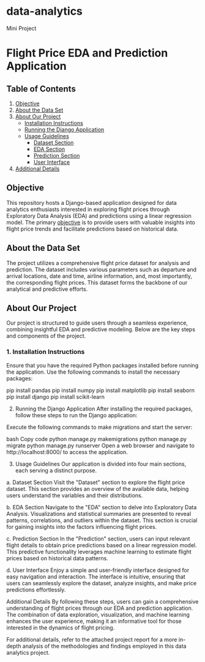 # data-analytics
Mini Project
# Flight Price EDA and Prediction Application

## Table of Contents
1. [Objective](#objective)
2. [About the Data Set](#about-the-data-set)
3. [About Our Project](#about-our-project)
    - [Installation Instructions](#installation-instructions)
    - [Running the Django Application](#running-the-django-application)
    - [Usage Guidelines](#usage-guidelines)
        - [Dataset Section](#dataset-section)
        - [EDA Section](#eda-section)
        - [Prediction Section](#prediction-section)
        - [User Interface](#user-interface)
4. [Additional Details](#additional-details)

<a name="objective"></a>
## Objective

This repository hosts a Django-based application designed for data analytics enthusiasts interested in exploring flight prices through Exploratory Data Analysis (EDA) and predictions using a linear regression model. The primary [objective](#objective) is to provide users with valuable insights into flight price trends and facilitate predictions based on historical data.

<a name="about-the-data-set"></a>
## About the Data Set

The project utilizes a comprehensive flight price dataset for analysis and prediction. The dataset includes various parameters such as departure and arrival locations, date and time, airline information, and, most importantly, the corresponding flight prices. This dataset forms the backbone of our analytical and predictive efforts.

<a name="about-our-project"></a>
## About Our Project

Our project is structured to guide users through a seamless experience, combining insightful EDA and predictive modeling. Below are the key steps and components of the project.

<a name="installation-instructions"></a>
### 1. Installation Instructions

Ensure that you have the required Python packages installed before running the application. Use the following commands to install the necessary packages:

pip install pandas
pip install numpy
pip install matplotlib
pip install seaborn
pip install django
pip install scikit-learn

<a name="running-the-django-application"></a>

2. Running the Django Application
After installing the required packages, follow these steps to run the Django application:

Execute the following commands to make migrations and start the server:

bash
Copy code
python manage.py makemigrations
python manage.py migrate
python manage.py runserver
Open a web browser and navigate to http://localhost:8000/ to access the application.

<a name="usage-guidelines"></a>

3. Usage Guidelines
Our application is divided into four main sections, each serving a distinct purpose.

<a name="dataset-section"></a>

a. Dataset Section
Visit the "Dataset" section to explore the flight price dataset. This section provides an overview of the available data, helping users understand the variables and their distributions.

<a name="eda-section"></a>

b. EDA Section
Navigate to the "EDA" section to delve into Exploratory Data Analysis. Visualizations and statistical summaries are presented to reveal patterns, correlations, and outliers within the dataset. This section is crucial for gaining insights into the factors influencing flight prices.

<a name="prediction-section"></a>

c. Prediction Section
In the "Prediction" section, users can input relevant flight details to obtain price predictions based on a linear regression model. This predictive functionality leverages machine learning to estimate flight prices based on historical data patterns.

<a name="user-interface"></a>

d. User Interface
Enjoy a simple and user-friendly interface designed for easy navigation and interaction. The interface is intuitive, ensuring that users can seamlessly explore the dataset, analyze insights, and make price predictions effortlessly.


<a name="additional-details"></a>

Additional Details
By following these steps, users can gain a comprehensive understanding of flight prices through our EDA and prediction application. The combination of data exploration, visualization, and machine learning enhances the user experience, making it an informative tool for those interested in the dynamics of flight pricing.

For additional details, refer to the attached project report for a more in-depth analysis of the methodologies and findings employed in this data analytics project.
